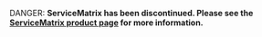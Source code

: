 DANGER: **ServiceMatrix has been discontinued. Please see the [ServiceMatrix product page](http://particular.net/servicematrix) for more information.**
